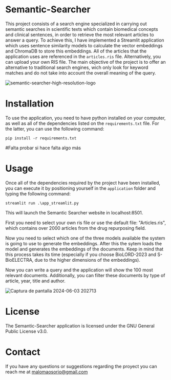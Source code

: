 
# Semantic-Searcher

This project consists of a search engine specialized in carrying out semantic searches in scientific texts which contain biomedical concepts and clinical sentences, in order to retrieve the most relevant articles to answer a query. To achieve this, I have implemented a Streamlit application which uses sentence similarity models to calculate the vector embeddings and ChromaDB to store this embeddings. All of the articles that the application uses are referenced in the `articles.ris` file. Alternatively, you can  upload your own RIS file. The main objective of the project is to offer an alternative to traditional search engines, wich only look for keyword matches and do not take into account the overall meaning of the query.

![semantic-searcher-high-resolution-logo](https://github.com/Miguel28021/Semantic-Searcher/assets/128999129/bfbbf6bb-3643-49ae-8b0c-966d287f9f08)


# Installation 

To use the application, you need to have python installed on your computer, as well as all of the dependencies listed on the `requirements.txt` file. For the latter, you can use the following command:

`pip install -r requirements.txt`

#Falta probar si hace falta algo más

# Usage

Once all of the dependencies required by the project have been installed, you can execute it by positioning yourself in the `application` folder and typing the following command:

`streamlit run .\app_streamlit.py`

This will launch the Semantic Searcher website in localhost:8501.

First you need to select your own ris file or use the default file: "Articles.ris", which contains over 2000 articles from the drug repurposing field.


Now you need to select which one of the three models available the system is going to use to generate the embeddings. After this the sytem loads the model and generates the embeddings of the documents. Keep in mind that this process takes its time (especially if you choose BioLORD-2023 and S-BioELECTRA, due to the higher dimensions of the embeddings).


Now you can write a query and the application will show the 100 most relevant documents. Additionally, you can filter these documents by type of article, year, title and author.

![Captura de pantalla 2024-06-03 202713](https://github.com/Miguel28021/Semantic-Searcher/assets/128999129/6ea5ad6b-edcf-43f6-96f8-40e085f8ce2c)
# License

The Semantic-Searcher application is licensed under the GNU General Public License v3.0.

# Contact

If you have any questions or suggestions regarding the proyect you can reach me at malomaosorio@gmail.com

